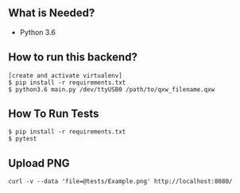 ## What is Needed?

 - Python 3.6
 
## How to run this backend?

```
[create and activate virtualenv]
$ pip install -r requirements.txt
$ python3.6 main.py /dev/ttyUSB0 /path/to/qxw_filename.qxw
```

## How To Run Tests

```
$ pip install -r requirements.txt
$ pytest
```

## Upload PNG
```
curl -v --data 'file=@tests/Example.png' http://localhost:8080/
```

